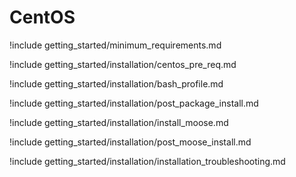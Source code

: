 # CentOS

!include getting_started/minimum_requirements.md

!include getting_started/installation/centos_pre_req.md

!include getting_started/installation/bash_profile.md

!include getting_started/installation/post_package_install.md

!include getting_started/installation/install_moose.md

!include getting_started/installation/post_moose_install.md

!include getting_started/installation/installation_troubleshooting.md
